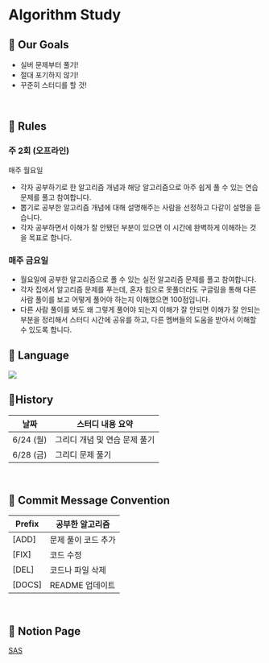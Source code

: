 # Algorithm Study

## 📍 Our Goals

- 실버 문제부터 풀기!
- 절대 포기하지 않기!
- 꾸준히 스터디를 할 것!


</br>

## 📍 Rules

### 주 2회 (오프라인)

매주 월요일
- 각자 공부하기로 한 알고리즘 개념과 해당 알고리즘으로 아주 쉽게 풀 수 있는 연습 문제를 풀고 참여합니다.
- 뽑기로 공부한 알고리즘 개념에 대해 설명해주는 사람을 선정하고 다같이 설명을 듣습니다.
- 각자 공부하면서 이해가 잘 안됐던 부분이 있으면 이 시간에 완벽하게 이해하는 것을 목표로 합니다.

### 매주 금요일
- 월요일에 공부한 알고리즘으로 풀 수 있는 실전 알고리즘 문제를 풀고 참여합니다.
- 각자 집에서 알고리즘 문제를 푸는데, 혼자 힘으로 못풀더라도 구글링을 통해 다른 사람 풀이를 보고 어떻게 풀어야 하는지 이해했으면 100점입니다.
- 다른 사람 풀이를 봐도 왜 그렇게 풀어야 되는지 이해가 잘 안되면 이해가 잘 안되는 부분을 정리해서 스터디 시간에 공유를 하고, 다른 멤버들의 도움을 받아서 이해할 수 있도록 합니다.


## 📍 Language

<img src="https://img.shields.io/badge/Python-3776AB?style=for-the-badge&logo=python&logoColor=white">


</br>

## 📍History

| 날짜 | 스터디 내용 요약 |
| --- | --- |
| 6/24 (월) | 그리디 개념 및 연습 문제 풀기 |
| 6/28 (금) | 그리디 문제 풀기 |


</br>

## 📍 Commit Message Convention

| Prefix | 공부한 알고리즘 |
| --- | --- |
| [ADD] | 문제 풀이 코드 추가 |
| [FIX] | 코드 수정 |
| [DEL] | 코드나 파일 삭제 |
| [DOCS] | README 업데이트 |


<br>


## 📍 Notion Page

<a href="https://held-snake-cd9.notion.site/BoJ-478dc490c29e4882ba5f7dfc371c687c?pvs=4" target="_blank">SAS</a>



<br>